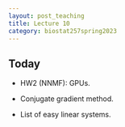 ```yaml
---
layout: post_teaching
title: Lecture 10
category: biostat257spring2023
---
```


## Today

* HW2 (NNMF): GPUs.

* Conjugate gradient method.

* List of easy linear systems.
